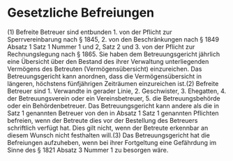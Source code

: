 # Gesetzliche Befreiungen

(1) Befreite Betreuer sind entbunden  1.
 von der Pflicht zur Sperrvereinbarung nach § 1845,
 2.
 von den Beschränkungen nach § 1849 Absatz 1 Satz 1 Nummer 1 und 2, Satz 2 und
 3.
 von der Pflicht zur Rechnungslegung nach § 1865.
Sie haben dem Betreuungsgericht jährlich eine Übersicht über den Bestand des ihrer Verwaltung unterliegenden Vermögens des Betreuten (Vermögensübersicht) einzureichen. Das Betreuungsgericht kann anordnen, dass die Vermögensübersicht in längeren, höchstens fünfjährigen Zeiträumen einzureichen ist.(2) Befreite Betreuer sind  1.
 Verwandte in gerader Linie,
 2.
 Geschwister,
 3.
 Ehegatten,
 4.
 der Betreuungsverein oder ein Vereinsbetreuer,
 5.
 die Betreuungsbehörde oder ein Behördenbetreuer.
Das Betreuungsgericht kann andere als die in Satz 1 genannten Betreuer von den in Absatz 1 Satz 1 genannten Pflichten befreien, wenn der Betreute dies vor der Bestellung des Betreuers schriftlich verfügt hat. Dies gilt nicht, wenn der Betreute erkennbar an diesem Wunsch nicht festhalten will.(3) Das Betreuungsgericht hat die Befreiungen aufzuheben, wenn bei ihrer Fortgeltung eine Gefährdung im Sinne des § 1821 Absatz 3 Nummer 1 zu besorgen wäre. 

